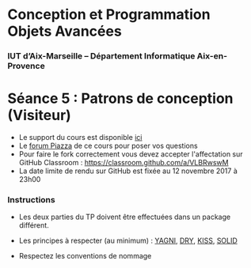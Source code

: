 # Conception et Programmation Objets Avancées

### IUT d’Aix-Marseille – Département Informatique Aix-en-Provence

# Séance 5 : Patrons de conception (Visiteur)


* Le support du cours est disponible [ici](https://github.com/IUTInfoAix-M3105/Ressources)
* Le [forum Piazza](https://piazza.com/univ-amu.fr/fall2017/m3105/home) de ce cours pour poser vos questions
* Pour faire le fork correctement vous devez accepter l'affectation sur GitHub Classroom : https://classroom.github.com/a/VLBRwswM
* La date limite de rendu sur GitHub est fixée au 12 novembre 2017 à 23h00

### Instructions
* Les deux parties du TP doivent être effectuées dans un package différent.

* Les principes à respecter (au minimum) : [YAGNI](https://en.wikipedia.org/wiki/You_aren%27t_gonna_need_it), [DRY](https://en.wikipedia.org/wiki/Don't_repeat_yourself), [KISS](https://en.wikipedia.org/wiki/KISS_principle), [SOLID](http://pageperso.lif.univ-mrs.fr/~petru.valicov/Cours/M3105/POA_x4.pdf)

* Respectez les conventions de nommage
